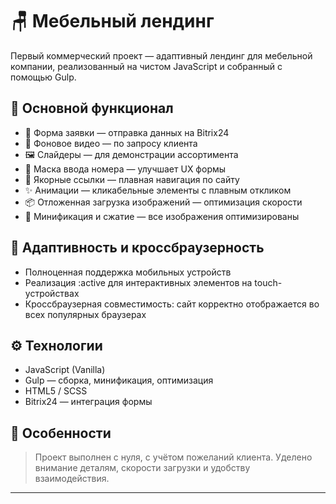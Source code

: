 # 🪑 Мебельный лендинг

Первый коммерческий проект — адаптивный лендинг для мебельной компании, реализованный на чистом JavaScript и собранный с помощью Gulp.

## 🚀 Основной функционал

- 📩 Форма заявки — отправка данных на Bitrix24
- 🎥 Фоновое видео — по запросу клиента
- 🖼️ Слайдеры — для демонстрации ассортимента
- 📱 Маска ввода номера — улучшает UX формы
- 🔗 Якорные ссылки — плавная навигация по сайту
- ✨ Анимации — кликабельные элементы с плавным откликом
- 📦 Отложенная загрузка изображений — оптимизация скорости
- 🧼 Минификация и сжатие — все изображения оптимизированы

## 📱 Адаптивность и кроссбраузерность

- Полноценная поддержка мобильных устройств
- Реализация :active для интерактивных элементов на touch-устройствах
- Кроссбраузерная совместимость: сайт корректно отображается во всех популярных браузерах

## ⚙️ Технологии

- JavaScript (Vanilla)
- Gulp — сборка, минификация, оптимизация
- HTML5 / SCSS
- Bitrix24 — интеграция формы

## 🧩 Особенности

> Проект выполнен с нуля, с учётом пожеланий клиента. Уделено внимание деталям, скорости загрузки и удобству взаимодействия.

---
